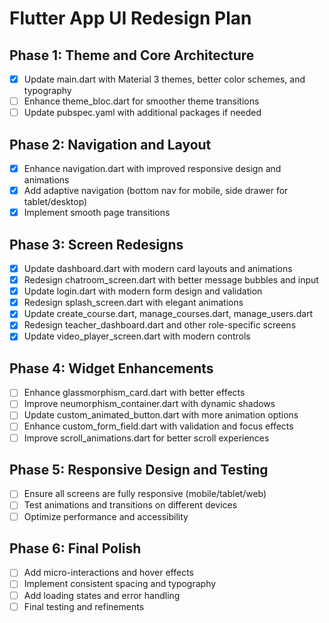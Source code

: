 # Flutter App UI Redesign Plan

## Phase 1: Theme and Core Architecture
- [x] Update main.dart with Material 3 themes, better color schemes, and typography
- [ ] Enhance theme_bloc.dart for smoother theme transitions
- [ ] Update pubspec.yaml with additional packages if needed

## Phase 2: Navigation and Layout
- [x] Enhance navigation.dart with improved responsive design and animations
- [x] Add adaptive navigation (bottom nav for mobile, side drawer for tablet/desktop)
- [x] Implement smooth page transitions

## Phase 3: Screen Redesigns
- [x] Update dashboard.dart with modern card layouts and animations
- [x] Redesign chatroom_screen.dart with better message bubbles and input
- [x] Update login.dart with modern form design and validation
- [x] Redesign splash_screen.dart with elegant animations
- [x] Update create_course.dart, manage_courses.dart, manage_users.dart
- [x] Redesign teacher_dashboard.dart and other role-specific screens
- [x] Update video_player_screen.dart with modern controls

## Phase 4: Widget Enhancements
- [ ] Enhance glassmorphism_card.dart with better effects
- [ ] Improve neumorphism_container.dart with dynamic shadows
- [ ] Update custom_animated_button.dart with more animation options
- [ ] Enhance custom_form_field.dart with validation and focus effects
- [ ] Improve scroll_animations.dart for better scroll experiences

## Phase 5: Responsive Design and Testing
- [ ] Ensure all screens are fully responsive (mobile/tablet/web)
- [ ] Test animations and transitions on different devices
- [ ] Optimize performance and accessibility

## Phase 6: Final Polish
- [ ] Add micro-interactions and hover effects
- [ ] Implement consistent spacing and typography
- [ ] Add loading states and error handling
- [ ] Final testing and refinements
